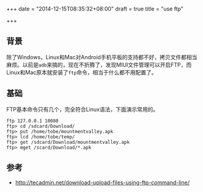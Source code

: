 +++
date = "2014-12-15T08:35:32+08:00"
draft = true
title = "use ftp"

+++



## 背景

除了Windows，Linux和Mac对Android手机平板的支持都不好，拷贝文件都相当麻烦。以前是`adb`来搞的，现在不折腾了，发现MIUI文件管理可以开启FTP，而Linux和Mac原本就安装了`ftp`命令，相当于什么都不用配置了。

## 基础

FTP基本命令只有几个，完全符合Linux语法，下面演示常用的。

```
ftp 127.0.0.1 10080
ftp> cd /sdcard/Download/
ftp> put /home/tobe/mountmentvalley.apk
ftp> lcd /home/tobe/temp/
ftp> get /sdcard/Download/mountmentvalley.apk
ftp> mget /scard/Download/*.apk
```

## 参考

* <http://tecadmin.net/download-upload-files-using-ftp-command-line/>